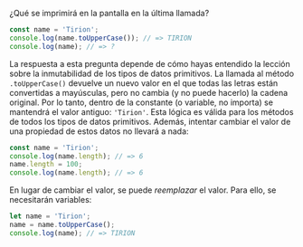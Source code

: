 
¿Qué se imprimirá en la pantalla en la última llamada?

```javascript
const name = 'Tirion';
console.log(name.toUpperCase()); // => TIRION
console.log(name); // => ?
```

La respuesta a esta pregunta depende de cómo hayas entendido la lección sobre la inmutabilidad de los tipos de datos primitivos. La llamada al método `.toUpperCase()` devuelve un nuevo valor en el que todas las letras están convertidas a mayúsculas, pero no cambia (y no puede hacerlo) la cadena original. Por lo tanto, dentro de la constante (o variable, no importa) se mantendrá el valor antiguo: `'Tirion'`. Esta lógica es válida para los métodos de todos los tipos de datos primitivos. Además, intentar cambiar el valor de una propiedad de estos datos no llevará a nada:

```javascript
const name = 'Tirion';
console.log(name.length); // => 6
name.length = 100;
console.log(name.length); // => 6
```

En lugar de cambiar el valor, se puede *reemplazar* el valor. Para ello, se necesitarán variables:

```javascript
let name = 'Tirion';
name = name.toUpperCase();
console.log(name); // => TIRION
```
